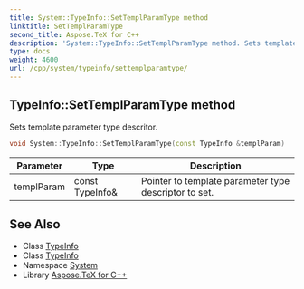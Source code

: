 ```yaml
---
title: System::TypeInfo::SetTemplParamType method
linktitle: SetTemplParamType
second_title: Aspose.TeX for C++
description: 'System::TypeInfo::SetTemplParamType method. Sets template parameter type descritor in C++.'
type: docs
weight: 4600
url: /cpp/system/typeinfo/settemplparamtype/
---
```

## TypeInfo::SetTemplParamType method


Sets template parameter type descritor.

```cpp
void System::TypeInfo::SetTemplParamType(const TypeInfo &templParam)
```


| Parameter | Type | Description |
| --- | --- | --- |
| templParam | const TypeInfo\& | Pointer to template parameter type descriptor to set. |

## See Also

* Class [TypeInfo](../)
* Class [TypeInfo](../)
* Namespace [System](../../)
* Library [Aspose.TeX for C++](../../../)
